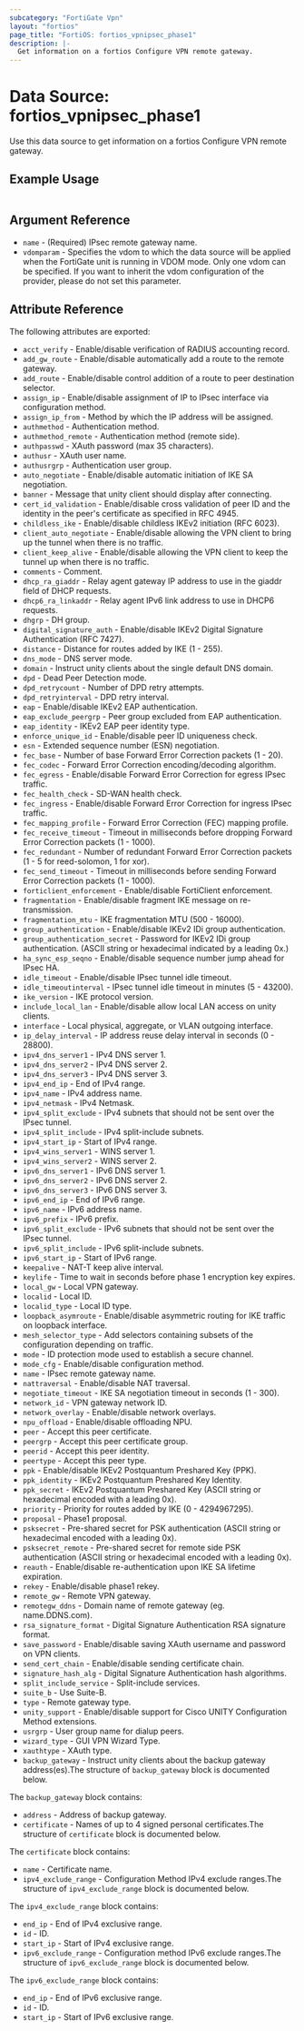 ```yaml
---
subcategory: "FortiGate Vpn"
layout: "fortios"
page_title: "FortiOS: fortios_vpnipsec_phase1"
description: |-
  Get information on a fortios Configure VPN remote gateway.
---
```


# Data Source: fortios_vpnipsec_phase1
Use this data source to get information on a fortios Configure VPN remote gateway.


## Example Usage

```hcl

```

## Argument Reference

* `name` - (Required) IPsec remote gateway name.
* `vdomparam` - Specifies the vdom to which the data source will be applied when the FortiGate unit is running in VDOM mode. Only one vdom can be specified. If you want to inherit the vdom configuration of the provider, please do not set this parameter.

## Attribute Reference

The following attributes are exported:

* `acct_verify` - Enable/disable verification of RADIUS accounting record.
* `add_gw_route` - Enable/disable automatically add a route to the remote gateway.
* `add_route` - Enable/disable control addition of a route to peer destination selector.
* `assign_ip` - Enable/disable assignment of IP to IPsec interface via configuration method.
* `assign_ip_from` - Method by which the IP address will be assigned.
* `authmethod` - Authentication method.
* `authmethod_remote` - Authentication method (remote side).
* `authpasswd` - XAuth password (max 35 characters).
* `authusr` - XAuth user name.
* `authusrgrp` - Authentication user group.
* `auto_negotiate` - Enable/disable automatic initiation of IKE SA negotiation.
* `banner` - Message that unity client should display after connecting.
* `cert_id_validation` - Enable/disable cross validation of peer ID and the identity in the peer's certificate as specified in RFC 4945.
* `childless_ike` - Enable/disable childless IKEv2 initiation (RFC 6023).
* `client_auto_negotiate` - Enable/disable allowing the VPN client to bring up the tunnel when there is no traffic.
* `client_keep_alive` - Enable/disable allowing the VPN client to keep the tunnel up when there is no traffic.
* `comments` - Comment.
* `dhcp_ra_giaddr` - Relay agent gateway IP address to use in the giaddr field of DHCP requests.
* `dhcp6_ra_linkaddr` - Relay agent IPv6 link address to use in DHCP6 requests.
* `dhgrp` - DH group.
* `digital_signature_auth` - Enable/disable IKEv2 Digital Signature Authentication (RFC 7427).
* `distance` - Distance for routes added by IKE (1 - 255).
* `dns_mode` - DNS server mode.
* `domain` - Instruct unity clients about the single default DNS domain.
* `dpd` - Dead Peer Detection mode.
* `dpd_retrycount` - Number of DPD retry attempts.
* `dpd_retryinterval` - DPD retry interval.
* `eap` - Enable/disable IKEv2 EAP authentication.
* `eap_exclude_peergrp` - Peer group excluded from EAP authentication.
* `eap_identity` - IKEv2 EAP peer identity type.
* `enforce_unique_id` - Enable/disable peer ID uniqueness check.
* `esn` - Extended sequence number (ESN) negotiation.
* `fec_base` - Number of base Forward Error Correction packets (1 - 20).
* `fec_codec` - Forward Error Correction encoding/decoding algorithm.
* `fec_egress` - Enable/disable Forward Error Correction for egress IPsec traffic.
* `fec_health_check` - SD-WAN health check.
* `fec_ingress` - Enable/disable Forward Error Correction for ingress IPsec traffic.
* `fec_mapping_profile` - Forward Error Correction (FEC) mapping profile.
* `fec_receive_timeout` - Timeout in milliseconds before dropping Forward Error Correction packets (1 - 1000).
* `fec_redundant` - Number of redundant Forward Error Correction packets (1 - 5 for reed-solomon, 1 for xor).
* `fec_send_timeout` - Timeout in milliseconds before sending Forward Error Correction packets (1 - 1000).
* `forticlient_enforcement` - Enable/disable FortiClient enforcement.
* `fragmentation` - Enable/disable fragment IKE message on re-transmission.
* `fragmentation_mtu` - IKE fragmentation MTU (500 - 16000).
* `group_authentication` - Enable/disable IKEv2 IDi group authentication.
* `group_authentication_secret` - Password for IKEv2 IDi group authentication.  (ASCII string or hexadecimal indicated by a leading 0x.)
* `ha_sync_esp_seqno` - Enable/disable sequence number jump ahead for IPsec HA.
* `idle_timeout` - Enable/disable IPsec tunnel idle timeout.
* `idle_timeoutinterval` - IPsec tunnel idle timeout in minutes (5 - 43200).
* `ike_version` - IKE protocol version.
* `include_local_lan` - Enable/disable allow local LAN access on unity clients.
* `interface` - Local physical, aggregate, or VLAN outgoing interface.
* `ip_delay_interval` - IP address reuse delay interval in seconds (0 - 28800).
* `ipv4_dns_server1` - IPv4 DNS server 1.
* `ipv4_dns_server2` - IPv4 DNS server 2.
* `ipv4_dns_server3` - IPv4 DNS server 3.
* `ipv4_end_ip` - End of IPv4 range.
* `ipv4_name` - IPv4 address name.
* `ipv4_netmask` - IPv4 Netmask.
* `ipv4_split_exclude` - IPv4 subnets that should not be sent over the IPsec tunnel.
* `ipv4_split_include` - IPv4 split-include subnets.
* `ipv4_start_ip` - Start of IPv4 range.
* `ipv4_wins_server1` - WINS server 1.
* `ipv4_wins_server2` - WINS server 2.
* `ipv6_dns_server1` - IPv6 DNS server 1.
* `ipv6_dns_server2` - IPv6 DNS server 2.
* `ipv6_dns_server3` - IPv6 DNS server 3.
* `ipv6_end_ip` - End of IPv6 range.
* `ipv6_name` - IPv6 address name.
* `ipv6_prefix` - IPv6 prefix.
* `ipv6_split_exclude` - IPv6 subnets that should not be sent over the IPsec tunnel.
* `ipv6_split_include` - IPv6 split-include subnets.
* `ipv6_start_ip` - Start of IPv6 range.
* `keepalive` - NAT-T keep alive interval.
* `keylife` - Time to wait in seconds before phase 1 encryption key expires.
* `local_gw` - Local VPN gateway.
* `localid` - Local ID.
* `localid_type` - Local ID type.
* `loopback_asymroute` - Enable/disable asymmetric routing for IKE traffic on loopback interface.
* `mesh_selector_type` - Add selectors containing subsets of the configuration depending on traffic.
* `mode` - ID protection mode used to establish a secure channel.
* `mode_cfg` - Enable/disable configuration method.
* `name` - IPsec remote gateway name.
* `nattraversal` - Enable/disable NAT traversal.
* `negotiate_timeout` - IKE SA negotiation timeout in seconds (1 - 300).
* `network_id` - VPN gateway network ID.
* `network_overlay` - Enable/disable network overlays.
* `npu_offload` - Enable/disable offloading NPU.
* `peer` - Accept this peer certificate.
* `peergrp` - Accept this peer certificate group.
* `peerid` - Accept this peer identity.
* `peertype` - Accept this peer type.
* `ppk` - Enable/disable IKEv2 Postquantum Preshared Key (PPK).
* `ppk_identity` - IKEv2 Postquantum Preshared Key Identity.
* `ppk_secret` - IKEv2 Postquantum Preshared Key (ASCII string or hexadecimal encoded with a leading 0x).
* `priority` - Priority for routes added by IKE (0 - 4294967295).
* `proposal` - Phase1 proposal.
* `psksecret` - Pre-shared secret for PSK authentication (ASCII string or hexadecimal encoded with a leading 0x).
* `psksecret_remote` - Pre-shared secret for remote side PSK authentication (ASCII string or hexadecimal encoded with a leading 0x).
* `reauth` - Enable/disable re-authentication upon IKE SA lifetime expiration.
* `rekey` - Enable/disable phase1 rekey.
* `remote_gw` - Remote VPN gateway.
* `remotegw_ddns` - Domain name of remote gateway (eg. name.DDNS.com).
* `rsa_signature_format` - Digital Signature Authentication RSA signature format.
* `save_password` - Enable/disable saving XAuth username and password on VPN clients.
* `send_cert_chain` - Enable/disable sending certificate chain.
* `signature_hash_alg` - Digital Signature Authentication hash algorithms.
* `split_include_service` - Split-include services.
* `suite_b` - Use Suite-B.
* `type` - Remote gateway type.
* `unity_support` - Enable/disable support for Cisco UNITY Configuration Method extensions.
* `usrgrp` - User group name for dialup peers.
* `wizard_type` - GUI VPN Wizard Type.
* `xauthtype` - XAuth type.
* `backup_gateway` - Instruct unity clients about the backup gateway address(es).The structure of `backup_gateway` block is documented below.

The `backup_gateway` block contains:

* `address` - Address of backup gateway.
* `certificate` - Names of up to 4 signed personal certificates.The structure of `certificate` block is documented below.

The `certificate` block contains:

* `name` - Certificate name.
* `ipv4_exclude_range` - Configuration Method IPv4 exclude ranges.The structure of `ipv4_exclude_range` block is documented below.

The `ipv4_exclude_range` block contains:

* `end_ip` - End of IPv4 exclusive range.
* `id` - ID.
* `start_ip` - Start of IPv4 exclusive range.
* `ipv6_exclude_range` - Configuration method IPv6 exclude ranges.The structure of `ipv6_exclude_range` block is documented below.

The `ipv6_exclude_range` block contains:

* `end_ip` - End of IPv6 exclusive range.
* `id` - ID.
* `start_ip` - Start of IPv6 exclusive range.
